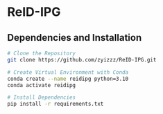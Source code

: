 ReID-IPG
=
Dependencies and Installation
-
```bash
# Clone the Repository
git clone https://github.com/zyizzz/ReID-IPG.git

# Create Virtual Environment with Conda
conda create --name reidipg python=3.10
conda activate reidipg

# Install Dependencies
pip install -r requirements.txt
```
